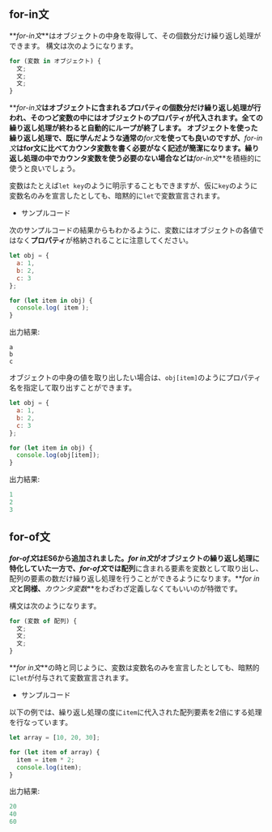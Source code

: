 ## for-in文

**_for-in文_**はオブジェクトの中身を取得して、その個数分だけ繰り返し処理ができます。
構文は次のようになります。

```js
for (変数 in オブジェクト) {
  文;
  文;
  文;
}
```

**_for-in文_**はオブジェクトに含まれるプロパティの個数分だけ繰り返し処理が行われ、そのつど変数の中にはオブジェクトのプロパティが代入されます。全ての繰り返し処理が終わると自動的にループが終了します。
オブジェクトを使った繰り返し処理で、既に学んだような通常の**_for文_**を使っても良いのですが、**_for-in文_**はfor文に比べてカウンタ変数を書く必要がなく記述が簡潔になります。繰り返し処理の中でカウンタ変数を使う必要のない場合などは**_for-in文_**を積極的に使うと良いでしょう。


変数はたとえば`let key`のように明示することもできますが、仮に`key`のように変数名のみを宣言したとしても、暗黙的に`let`で変数宣言されます。

- サンプルコード

次のサンプルコードの結果からもわかるように、変数にはオブジェクトの各値ではなく**プロパティ**が格納されることに注意してください。
```js
let obj = {
  a: 1,
  b: 2,
  c: 3
};

for (let item in obj) {
  console.log( item );
}
```

出力結果:

```
a
b
c
```

オブジェクトの中身の値を取り出したい場合は、`obj[item]`のようにプロパティ名を指定して取り出すことができます。

```js
let obj = {
  a: 1,
  b: 2,
  c: 3
};

for (let item in obj) {
  console.log(obj[item]);
}
```

出力結果:

```javascript
1
2
3
```

## for-of文

**_for-of文_**はES6から追加されました。**_for in文_**がオブジェクトの繰り返し処理に特化していた一方で、**_for-of文_**では**配列**に含まれる要素を変数として取り出し、配列の要素の数だけ繰り返し処理を行うことができるようになります。**_for in文_**と同様、**_カウンタ変数_**をわざわざ定義しなくてもいいのが特徴です。

構文は次のようになります。

```js
for (変数 of 配列) {
  文;
  文;
  文;
}
```

**_for in文_**の時と同じように、変数は変数名のみを宣言したとしても、暗黙的に`let`が付与されて変数宣言されます。

- サンプルコード

以下の例では、繰り返し処理の度に`item`に代入された配列要素を2倍にする処理を行なっています。

```javascript
let array = [10, 20, 30];

for (let item of array) {
  item = item * 2;
  console.log(item);
}
```

出力結果:

```javascript
20
40
60
```